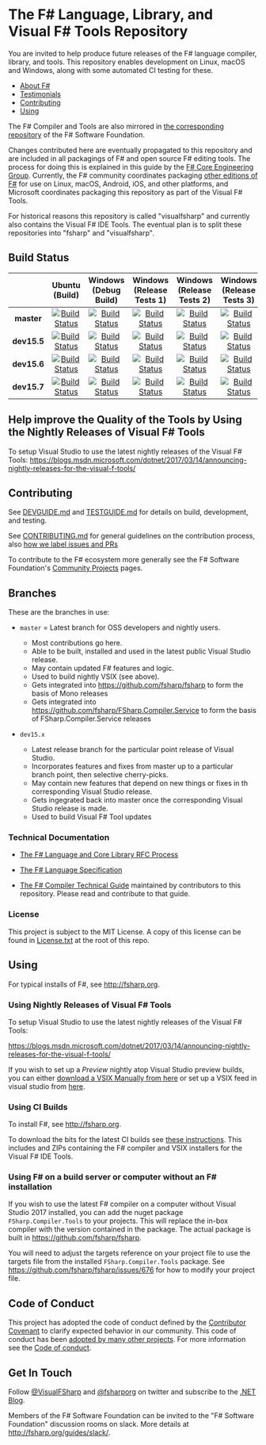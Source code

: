 # The F# Language, Library, and  Visual F# Tools Repository

You are invited to help produce future releases of the F# language compiler, library, and tools. This repository enables development on Linux, macOS and Windows, along with some automated CI testing for these.

* [About F#](http://fsharp.org)
* [Testimonials](http://fsharp.org/testimonials)
* [Contributing](#contributing)
* [Using](#using)

The F# Compiler and Tools are also mirrored in [the corresponding repository](http://github.com/fsharp/fsharp) of the F# Software Foundation.

Changes contributed here are eventually propagated to this repository and are included in all packagings of F# and open source F# editing tools. The process for doing this is explained in this guide by the [F# Core Engineering Group](https://fsharp.github.io/2014/06/18/fsharp-contributions.html). Currently, the F# community coordinates packaging [other editions of F#](https://github.com/fsharp/fsharp/) for use on Linux, macOS, Android, iOS, and other platforms, and Microsoft coordinates packaging this repository as part of the Visual F# Tools. 

For historical reasons this repository is called "visualfsharp" and currently also contains the Visual F# IDE Tools. The eventual plan is to split these repositories into "fsharp" and "visualfsharp".


## Build Status

|            | Ubuntu (Build) | Windows (Debug Build) | Windows (Release Tests 1) | Windows (Release Tests 2) | Windows  (Release Tests 3) |
|:----------:|:----------------:|:----------------:|:------------------:|:-----------------------:|:---------------------:|
|**master**  |[![Build Status](https://ci2.dot.net/buildStatus/icon?job=Microsoft_visualfsharp/master/release_ubuntu14.04)](https://ci2.dot.net/job/Microsoft_visualfsharp/job/master/job/release_ubuntu14.04/)|[![Build Status](https://ci2.dot.net/buildStatus/icon?job=Microsoft_visualfsharp/master/debug_windows_nt)](https://ci2.dot.net/job/Microsoft_visualfsharp/job/master/job/debug_windows_nt/)|[![Build Status](https://ci2.dot.net/buildStatus/icon?job=Microsoft_visualfsharp/master/release_ci_part1_windows_nt)](https://ci2.dot.net/job/Microsoft_visualfsharp/job/master/job/release_ci_part1_windows_nt/)|[![Build Status](https://ci2.dot.net/buildStatus/icon?job=Microsoft_visualfsharp/master/release_ci_part2_windows_nt)](https://ci2.dot.net/job/Microsoft_visualfsharp/job/master/job/release_ci_part2_windows_nt/)|[![Build Status](https://ci2.dot.net/buildStatus/icon?job=Microsoft_visualfsharp/master/release_ci_part3_windows_nt)](https://ci2.dot.net/job/Microsoft_visualfsharp/job/master/job/release_ci_part3_windows_nt/)|
|**dev15.5**  |[![Build Status](https://ci2.dot.net/buildStatus/icon?job=Microsoft_visualfsharp/dev15.5/release_ubuntu14.04)](https://ci2.dot.net/job/Microsoft_visualfsharp/job/dev15.5/job/release_ubuntu14.04/)|[![Build Status](https://ci2.dot.net/buildStatus/icon?job=Microsoft_visualfsharp/dev15.5/debug_windows_nt)](https://ci2.dot.net/job/Microsoft_visualfsharp/job/dev15.5/job/debug_windows_nt/)|[![Build Status](https://ci2.dot.net/buildStatus/icon?job=Microsoft_visualfsharp/dev15.5/release_ci_part1_windows_nt)](https://ci2.dot.net/job/Microsoft_visualfsharp/job/dev15.5/job/release_ci_part1_windows_nt/)|[![Build Status](https://ci2.dot.net/buildStatus/icon?job=Microsoft_visualfsharp/dev15.5/release_ci_part2_windows_nt)](https://ci2.dot.net/job/Microsoft_visualfsharp/job/dev15.5/job/release_ci_part2_windows_nt/)|[![Build Status](https://ci2.dot.net/buildStatus/icon?job=Microsoft_visualfsharp/dev15.5/release_ci_part3_windows_nt)](https://ci2.dot.net/job/Microsoft_visualfsharp/job/dev15.5/job/release_ci_part3_windows_nt/)|
|**dev15.6**  |[![Build Status](https://ci2.dot.net/buildStatus/icon?job=Microsoft_visualfsharp/dev15.6/release_ubuntu14.04)](https://ci2.dot.net/job/Microsoft_visualfsharp/job/dev15.6/job/release_ubuntu14.04/)|[![Build Status](https://ci2.dot.net/buildStatus/icon?job=Microsoft_visualfsharp/dev15.6/debug_windows_nt)](https://ci2.dot.net/job/Microsoft_visualfsharp/job/dev15.6/job/debug_windows_nt/)|[![Build Status](https://ci2.dot.net/buildStatus/icon?job=Microsoft_visualfsharp/dev15.6/release_ci_part1_windows_nt)](https://ci2.dot.net/job/Microsoft_visualfsharp/job/dev15.6/job/release_ci_part1_windows_nt/)|[![Build Status](https://ci2.dot.net/buildStatus/icon?job=Microsoft_visualfsharp/dev15.6/release_ci_part2_windows_nt)](https://ci2.dot.net/job/Microsoft_visualfsharp/job/dev15.6/job/release_ci_part2_windows_nt/)|[![Build Status](https://ci2.dot.net/buildStatus/icon?job=Microsoft_visualfsharp/dev15.6/release_ci_part3_windows_nt)](https://ci2.dot.net/job/Microsoft_visualfsharp/job/dev15.6/job/release_ci_part3_windows_nt/)|
|**dev15.7**  |[![Build Status](https://ci2.dot.net/buildStatus/icon?job=Microsoft_visualfsharp/dev15.7/release_ubuntu14.04)](https://ci2.dot.net/job/Microsoft_visualfsharp/job/dev15.7/job/release_ubuntu14.04/)|[![Build Status](https://ci2.dot.net/buildStatus/icon?job=Microsoft_visualfsharp/dev15.7/debug_windows_nt)](https://ci2.dot.net/job/Microsoft_visualfsharp/job/dev15.7/job/debug_windows_nt/)|[![Build Status](https://ci2.dot.net/buildStatus/icon?job=Microsoft_visualfsharp/dev15.7/release_ci_part1_windows_nt)](https://ci2.dot.net/job/Microsoft_visualfsharp/job/dev15.7/job/release_ci_part1_windows_nt/)|[![Build Status](https://ci2.dot.net/buildStatus/icon?job=Microsoft_visualfsharp/dev15.7/release_ci_part2_windows_nt)](https://ci2.dot.net/job/Microsoft_visualfsharp/job/dev15.7/job/release_ci_part2_windows_nt/)|[![Build Status](https://ci2.dot.net/buildStatus/icon?job=Microsoft_visualfsharp/dev15.7/release_ci_part3_windows_nt)](https://ci2.dot.net/job/Microsoft_visualfsharp/job/dev15.7/job/release_ci_part3_windows_nt/)|

## Help improve the Quality of the Tools by Using the Nightly Releases of Visual F# Tools
To setup Visual Studio to use the latest nightly releases of the Visual F# Tools:
https://blogs.msdn.microsoft.com/dotnet/2017/03/14/announcing-nightly-releases-for-the-visual-f-tools/


## Contributing

See [DEVGUIDE.md](DEVGUIDE.md) and [TESTGUIDE.md](TESTGUIDE.md) for details on build, development, and testing.

See [CONTRIBUTING.md](CONTRIBUTING.md) for general guidelines on the contribution process, also [how we label issues and PRs](https://github.com/dotnet/roslyn/wiki/Labels-used-for-issues)

To contribute to the F# ecosystem more generally see the F# Software Foundation's [Community Projects](http://fsharp.org/community/projects/) pages.

## Branches

These are the branches in use:

* `master` = Latest branch for OSS developers and nightly users.  
  - Most contributions go here.
  - Able to be built, installed and used in the latest public Visual Studio release.
  - May contain updated F# features and logic.
  - Used to build nightly VSIX (see above).
  - Gets integrated into https://github.com/fsharp/fsharp to form the basis of Mono releases
  - Gets integrated into https://github.com/fsharp/FSharp.Compiler.Service to form the basis of FSharp.Compiler.Service releases

* `dev15.x`
  - Latest release branch for the particular point release of Visual Studio.
  - Incorporates features and fixes from master up to a particular branch point, then selective cherry-picks.
  - May contain new features that depend on new things or fixes in th corresponding Visual Studio release.
  - Gets ingegrated back into master once the corresponding Visual Studio release is made.
  - Used to build Visual F# Tool updates


### Technical Documentation

* [The F# Language and Core Library RFC Process](http://fsharp.github.io/2016/09/26/fsharp-rfc-process.html)

* [The F# Language Specification](http://fsharp.org/specs/language-spec/)

* [The F# Compiler Technical Guide](http://fsharp.github.io/2015/09/29/fsharp-compiler-guide.html) 
  maintained by contributors to this repository.  Please read
  and contribute to that guide.

### License

This project is subject to the MIT License. A copy of this license can be found in [License.txt](License.txt) at the root of this repo.


## Using

For typical installs of  F#, see http://fsharp.org.

### Using Nightly Releases of Visual F# Tools

To setup Visual Studio to use the latest nightly releases of the Visual F# Tools:

https://blogs.msdn.microsoft.com/dotnet/2017/03/14/announcing-nightly-releases-for-the-visual-f-tools/

If you wish to set up a *Preview* nightly atop Visual Studio preview builds, you can either [download a VSIX Manually from here](https://dotnet.myget.org/feed/fsharp-preview/package/vsix/VisualFSharp) or set up a VSIX feed in visual studio from [here](https://dotnet.myget.org/F/fsharp-preview/vsix).

### Using CI Builds

To install F#, see http://fsharp.org.

To download the bits for the latest CI builds see [these instructions](https://github.com/Microsoft/visualfsharp/wiki/Using-CI-Builds). This includes and ZIPs containing the F# compiler and VSIX installers for the Visual F# IDE Tools.

### Using F# on a build server or computer without an F# installation

If you wish to use the latest F# compiler on a computer without Visual Studio 2017 installed, you can add the nuget package ``FSharp.Compiler.Tools`` to your projects. This will replace the in-box compiler with the version contained in the package.
The actual package is built in https://github.com/fsharp/fsharp.

You will need to adjust the targets reference on your project file to use the targets file from the installed ``FSharp.Compiler.Tools`` package.
See https://github.com/fsharp/fsharp/issues/676 for how to modify your project file.

## Code of Conduct

This project has adopted the code of conduct defined by the [Contributor Covenant](http://contributor-covenant.org/) to clarify expected behavior in our community. This code of conduct has been [adopted by many other projects](http://contributor-covenant.org/adopters/). For more information see the [Code of conduct](https://github.com/Microsoft/visualfsharp/wiki/Code-of-Conduct).

## Get In Touch

Follow [@VisualFSharp](https://twitter.com/VisualFSharp) and [@fsharporg](https://twitter.com/fsharporg) on twitter and subscribe to the [.NET Blog](https://blogs.msdn.microsoft.com/dotnet/).

Members of the F# Software Foundation can be invited to the "F# Software Foundation" discussion rooms on slack. More details at http://fsharp.org/guides/slack/.
